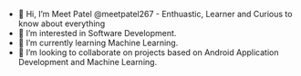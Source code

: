 - 👋 Hi, I’m Meet Patel @meetpatel267 - Enthuastic, Learner and Curious to know about everything
- 👀 I’m interested in Software Development.
- 🌱 I’m currently learning Machine Learning.
- 💞️ I’m looking to collaborate on projects based on Android Application Development and Machine Learning.
  
<!---
meetpatel267/meetpatel267 is a ✨ special ✨ repository because its `README.md` (this file) appears on your GitHub profile.
You can click the Preview link to take a look at your changes.

📫 Reach me at Linkedin - @meetpatel267 (https://linkedin.com/in/meetpatel267) and email at meetpatel267252@gmail.com

--->
